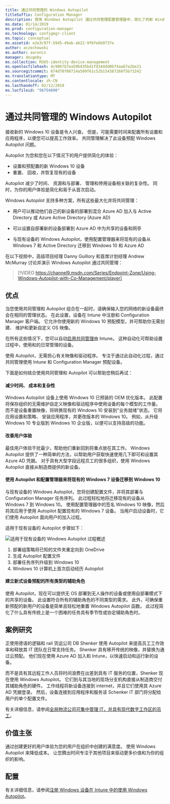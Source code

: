 ```yaml
---
title: 通过共同管理的 Windows Autopilot
titleSuffix: Configuration Manager
description: 使用 Windows Autopilot 通过共同管理配置管理器中，简化了的新 Windows 10 设备。
ms.date: 01/14/2019
ms.prod: configuration-manager
ms.technology: configmgr-client
ms.topic: conceptual
ms.assetid: e3e3c97f-5945-49ab-a622-9f6fe6b9737e
author: aczechowski
ms.author: aaroncz
manager: dougeby
ms.collection: M365-identity-device-management
ms.openlocfilehash: 4c9867b7ea59b435bd1fd344dd0bf4aa67a2be21
ms.sourcegitcommit: 874d78f08714a509f61c52b154387268f5b73242
ms.translationtype: MT
ms.contentlocale: zh-CN
ms.lasthandoff: 02/12/2019
ms.locfileid: "56754690"
---
```

# <a name="windows-autopilot-with-co-management"></a>通过共同管理的 Windows Autopilot

接收新的 Windows 10 设备是令人兴奋。 但是，可能需要时间来配置所有设置和应用程序，以便您可以提高工作效率。 共同管理解决了此设备预配 Windows Autopilot 问题。

Autopilot 为您和您在以下情况下的用户提供简化的体验：
- 设置和预配置的新 Windows 10 设备  
- 重置、 回收，并恢复现有的设备  

Autopilot 减少了时间、 资源和与部署、 管理和停用设备相关联的复杂性。 同时，为你的用户体验是简化和易于从首次启动。

Windows Autopilot 支持多种方案，所有这些最大化并将共同管理：

- 用户可以推动他们自己的新设备的部署到混合 Azure AD 加入与 Active Directory 或 Azure Active Directory (Azure AD)  

- 可以设置自部署新的设备部署到 Azure AD 中为共享的设备和网亭  

- 与现有设备的 Windows Autopilot，使用配置管理器来将现有的设备从 Windows 7 和 Active Directory 迁移到 Windows 10 和 Azure AD  

在以下视频中，高级项目经理 Danny Guillory 和首席计划经理 Andrew McMurray 讨论并演示 Windows Autopilot 通过共同管理：

> [!VIDEO https://channel9.msdn.com/Series/Endpoint-Zone/Using-Windows-Autopilot-with-Co-Management/player]



## <a name="benefits"></a>优点

当您使用共同管理和 Autopilot 组合在一起时，请确保输入您的网络的新设备最终会在相同的管理状态。 在此设置，设备在 Intune 中注册和 Configuration Manager 客户端。  它允许你使用新的 Windows 10 预配模型，并可帮助你无需创建、 维护和更新自定义 OS 映像。 

在所有这些情况下，您可以自动[启用共同管理](/sccm/comanage/how-to-prepare-win10)由 Intune。 这种自动化可帮助设置过程中，使用和的日常管理的设备。

使用 Autopilot，无需担心有关映像和驱动程序。 专注于通过此自动化过程，通过共同管理使用 Intune 和 Configuration Manager 预配设备。


下面是如何结合使用共同管理和 Autopilot 可以帮助您稍后再试：

#### <a name="reduce-time-costs-and-complexity"></a>减少时间、 成本和复杂性
Windows Autopilot 设备上使用 Windows 10 已预装的 OEM 优化版本。 此配置将保存组织的无需维护自定义映像和驱动程序中使用设备的每个模型的工作量。 而不是设备重置映像，将转换现有的 Windows 10 安装到"业务就绪"状态。 它将应用设置和策略、 安装应用程序，并更改版本的 Windows 10。 例如，从升级 Windows 10 专业版到 Windows 10 企业版，以便可以支持高级的功能。

#### <a name="improve-the-user-experience"></a>改善用户体验
最佳用户体验干扰最少，帮助他们重新回到将重点放在其工作。 Windows Autopilot 提供了一种简单的方法，以帮助用户获取快速使用几下即可和设置其 Azure AD 凭据。 对于具有大型字段远程员工的很多组织，使用 Windows Autopilot 直接从制造商提供的新设备。

#### <a name="use-autopilot-and-configuration-manager-to-migrate-existing-windows-7-devices-to-windows-10"></a>使用 Autopilot 和配置管理器来将现有的 Windows 7 设备迁移到 Windows 10
与现有设备的 Windows Autopilot，您将创建配置文件，并将其部署与 Configuration Manager 任务序列。 此过程轻松地将迁移现有的设备从 Windows 7 到 Windows 10。 使用配置管理器中的签名 Windows 10 映像，然后将其应用于使用 Autopilot 配置现有的 Windows 7 设备。 当用户启动设备时，它们使用 Autopilot 面向用户的加入过程。

适用于现有设备的 Autopilot 步骤如下：

![适用于现有设备的 Windows Autopilot 过程概述](media/autopilot-for-existing-devices.png)

1. 部署组策略将已知的文件夹重定向到 OneDrive
2. 生成 Autopilot 配置文件
3. 部署任务序列升级到 Windows 10
4. Windows 10 计算机上首次启动经历 Autopilot

#### <a name="modernizing-device-provisioning-for-all-types-of-workers"></a>建立新式设备预配的所有类型的辅助角色
使用 Autopilot，现在可以提供无 OS 部署到无人操作的设备或使用自部署模式下的共享的设备。 此设置符合所有的辅助角色的不同类型的需求。 此外，可确保重新预配的新用户的设备是简单且轻松地重置 Windows Autopilot 函数。 此过程简化了什么具有传统上是一个困难的任务具有季节性或协定辅助角色时。 



## <a name="case-study"></a>案例研究

正使用德语的逻辑和 rail 货运公司 DB Shenker 使用 Autopilot 来提高员工工作效率和释放其 IT 团队在日常支持任务。 Shenker 具有移开传统的映像，并替换为通过云预配。 他们现在使用 Azure AD 加入和 Intune，以快速启动和运行新的设备。 

而不是具有其远程工作人员将时间浪费在出差到具有 IT 服务的位置，Shenker 现在使用 Windows Autopilot。 它们到与其当地的现场分支机构直接从制造商交付其辅助角色的硬件。 工作线程将新设备连接到 internet，并且它们使用其 Azure AD 凭据登录。 然后，设备连接到应用程序和服务该 Schenker IT 部门将分配给用户的单个配置文件。

有关详细信息，请参阅[全局物流公司可集中管理 IT，并具有现代数字工作区的员工](https://customers.microsoft.com/story/db-schenker-travel-transportation-windows-10)。



## <a name="value-proposition"></a>价值主张

通过创建更好的用户体验为您的用户在组织中创建的满意度。 使用 Windows Autopilot 来降低成本。 让您腾出时间专注于其他项目来驱动更多价值和为你的组织的影响。



## <a name="configure"></a>配置

有关详细信息，请参阅[注册 Windows 设备在 Intune 中的使用 Windows Autopilot](https://docs.microsoft.com/intune/enrollment-autopilot)。

